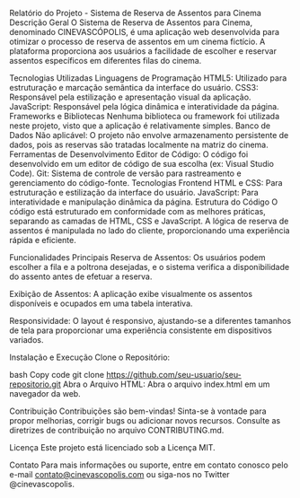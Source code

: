 Relatório do Projeto - Sistema de Reserva de Assentos para Cinema
Descrição Geral
O Sistema de Reserva de Assentos para Cinema, denominado CINEVASCÓPOLIS, é uma aplicação web desenvolvida para otimizar o processo de reserva de assentos em um cinema fictício. A plataforma proporciona aos usuários a facilidade de escolher e reservar assentos específicos em diferentes filas do cinema.

Tecnologias Utilizadas
Linguagens de Programação
HTML5: Utilizado para estruturação e marcação semântica da interface do usuário.
CSS3: Responsável pela estilização e apresentação visual da aplicação.
JavaScript: Responsável pela lógica dinâmica e interatividade da página.
Frameworks e Bibliotecas
Nenhuma biblioteca ou framework foi utilizada neste projeto, visto que a aplicação é relativamente simples.
Banco de Dados
Não aplicável: O projeto não envolve armazenamento persistente de dados, pois as reservas são tratadas localmente na matriz do cinema.
Ferramentas de Desenvolvimento
Editor de Código: O código foi desenvolvido em um editor de código de sua escolha (ex: Visual Studio Code).
Git: Sistema de controle de versão para rastreamento e gerenciamento do código-fonte.
Tecnologias Frontend
HTML e CSS: Para estruturação e estilização da interface do usuário.
JavaScript: Para interatividade e manipulação dinâmica da página.
Estrutura do Código
O código está estruturado em conformidade com as melhores práticas, separando as camadas de HTML, CSS e JavaScript. A lógica de reserva de assentos é manipulada no lado do cliente, proporcionando uma experiência rápida e eficiente.

Funcionalidades Principais
Reserva de Assentos: Os usuários podem escolher a fila e a poltrona desejadas, e o sistema verifica a disponibilidade do assento antes de efetuar a reserva.

Exibição de Assentos: A aplicação exibe visualmente os assentos disponíveis e ocupados em uma tabela interativa.

Responsividade: O layout é responsivo, ajustando-se a diferentes tamanhos de tela para proporcionar uma experiência consistente em dispositivos variados.

Instalação e Execução
Clone o Repositório:

bash
Copy code
git clone https://github.com/seu-usuario/seu-repositorio.git
Abra o Arquivo HTML:
Abra o arquivo index.html em um navegador da web.

Contribuição
Contribuições são bem-vindas! Sinta-se à vontade para propor melhorias, corrigir bugs ou adicionar novos recursos. Consulte as diretrizes de contribuição no arquivo CONTRIBUTING.md.

Licença
Este projeto está licenciado sob a Licença MIT.

Contato
Para mais informações ou suporte, entre em contato conosco pelo e-mail contato@cinevascopolis.com ou siga-nos no Twitter @cinevascopolis.
